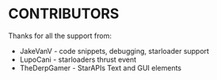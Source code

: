 # CONTRIBUTORS
Thanks for all the support from:
- JakeVanV - code snippets, debugging, starloader support
- LupoCani - starloaders thrust event
- TheDerpGamer -  StarAPIs Text and GUI elements